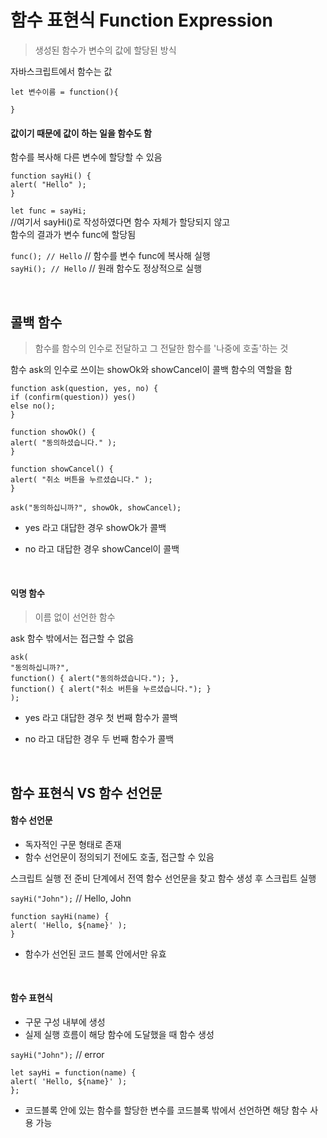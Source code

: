 함수 표현식 Function Expression
===
> 생성된 함수가 변수의 값에 할당된 방식

자바스크립트에서 함수는 값

    let 변수이름 = function(){

    }

#### 값이기 때문에 값이 하는 일을 함수도 함

함수를 복사해 다른 변수에 할당할 수 있음

`function sayHi() {`  
  `alert( "Hello" );`  
`}`  

`let func = sayHi;`  
//여기서 sayHi()로 작성하였다면 함수 자체가 할당되지 않고  
함수의 결과가 변수 func에 할당됨    

`func(); // Hello` // 함수를 변수 func에 복사해 실행  
`sayHi(); // Hello` // 원래 함수도 정상적으로 실행  

<br>

## 콜백 함수
>함수를 함수의 인수로 전달하고 그 전달한 함수를 '나중에 호출'하는 것

함수 ask의 인수로 쓰이는 showOk와 showCancel이 콜백 함수의 역할을 함

`function ask(question, yes, no) {`  
  `if (confirm(question)) yes()`  
  `else no();`  
`}`

`function showOk() {`  
  `alert( "동의하셨습니다." );`  
`}`

`function showCancel() {`  
  `alert( "취소 버튼을 누르셨습니다." );`   
`}`

`ask("동의하십니까?", showOk, showCancel);`

* yes 라고 대답한 경우 showOk가 콜백

* no 라고 대답한 경우 showCancel이 콜백

<br>

#### 익명 함수
> 이름 없이 선언한 함수

ask 함수 밖에서는 접근할 수 없음

`ask(`  
  `"동의하십니까?",`  
  `function() { alert("동의하셨습니다."); },`  
  `function() { alert("취소 버튼을 누르셨습니다."); }`  
`);`

* yes 라고 대답한 경우 첫 번째 함수가 콜백

* no 라고 대답한 경우 두 번째 함수가 콜백

<br>

## 함수 표현식 VS 함수 선언문

#### 함수 선언문

* 독자적인 구문 형태로 존재  
* 함수 선언문이 정의되기 전에도 호출, 접근할 수 있음

스크립트 실행 전 준비 단계에서 전역 함수 선언문을 찾고 함수 생성 후 스크립트 실행

`sayHi("John");` // Hello, John

`function sayHi(name) {`  
  `alert( 'Hello, ${name}' );`  
`}`

* 함수가 선언된 코드 블록 안에서만 유효

<br>

#### 함수 표현식
* 구문 구성 내부에 생성
* 실제 실행 흐름이 해당 함수에 도달했을 때 함수 생성

`sayHi("John");` // error

`let sayHi = function(name) {`  
  `alert( 'Hello, ${name}' );`  
`};`

* 코드블록 안에 있는 함수를 할당한 변수를 코드블록 밖에서 선언하면 해당 함수 사용 가능